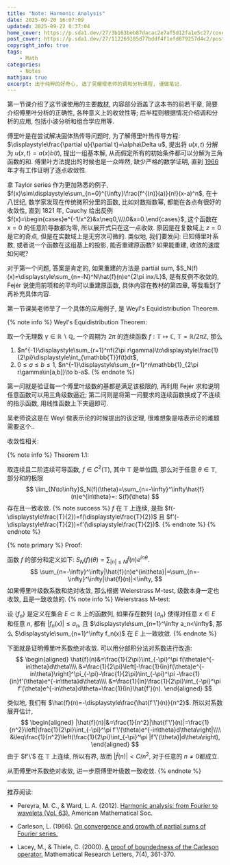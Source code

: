```yaml
---
title: "Note: Harmonic Analysis"
date: 2025-09-20 16:07:09
updated: 2025-09-22 0:37:04
home_cover: https://p.sda1.dev/27/3b163beb87dacac2e7af5d12fa1e5c27/cover.PNG
post_cover: https://p.sda1.dev/27/112269185d77bddf4f1efd879257d4c2/post.JPG
copyright_info: true
tags:
    - Math
categories:
    - Notes
mathjax: true
excerpt: 出于纯粹的好奇心, 选了吴耀琨老师的调和分析课程, 谨做笔记.
---
```


第一节课介绍了这节课使用的主要<a href="#ref1">教材</a>, 内容部分涵盖了这本书的前若干章, 简要介绍傅里叶分析的正确性, 各种意义上的收敛性等; 后半程则根据情况介绍调和分析的应用, 包括小波分析和组合学应用等.

傅里叶是在尝试解决固体热传导问题时, 为了解傅里叶热传导方程: $\displaystyle\frac{\partial u}{\partial t}=\alpha\Delta u$, 提出将 $u(x, t)$ 分解为 $u(x,t)=a(x)b(t)$, 提出一组基本解, 从而假定所有的初始条件都可以分解为三角函数的和. 傅里叶方法提出的时候也是一众哗然, 缺少严格的数学证明, 直到 <a href="#ref2">1966</a> 年才有工作证明了逐点收敛性.

拿 Taylor series 作为更加熟悉的例子, $f(x)\sim\displaystyle\sum_{n=0}^{\infty}\frac{f^{(n)}(a)}{n!}(x-a)^n$, 在十八世纪, 数学家发现在传统微积分里的函数, 比如对数指数幂, 都能在各点有很好的收敛性, 直到 1821 年, Cauchy 给出反例 $f(x)=\begin{cases}e^{-1/x^2}&x\neq0,\\\\0&x=0.\end{cases}$, 这个函数在 $x=0$ 的任意阶导数都为零, 所以展开式只在这一点收敛. 原因是在复数域上 $z=0$ 是它的奇点, 但是在实数域上是无穷次可微的. 类似地, 我们要发问: 已知傅里叶系数, 或者说一个函数在这组基上的投影, 能否重建原函数? 如果能重建, 收敛的速度如何呢?

对于第一个问题, 答案是肯定的, 如果重建的方法是 partial sum, $S_N(f)(x)=\displaystyle\sum_{n=-N}^N\hat{f}(n)e^{2\pi inx/L}$, 是有反例不收敛的, Fej&eacute;r 说使用前项和的平均可以重建原函数, 具体内容在教材的第四章, 等我看到了再补充具体内容.

第一节课吴老师举了一个具体的应用例子, 是 Weyl's Equidistribution Theorem.

{% note info %}
Weyl's Equidistribution Theorem:

取一个无理数 $\gamma\in\mathbb{R}\backslash\mathbb{Q}$, 一个周期为 $2\pi$ 的连续函数 $f:\mathbb{T}\mapsto\mathbb{C}$, $\mathbb{T}=\mathbb{R}/2\pi\mathbb{Z}$, 那么

1. $n^{-1}\displaystyle\sum_{r=1}^nf(2\pi r\gamma)\to\displaystyle\frac{1}{2\pi}\displaystyle\int_{\mathbb{T}}f(t)dt$,
2. $0\leq a\leq b\leq1$, $n^{-1}\displaystyle\sum_{r=1}^n\mathbb{1}_{2\pi r\gamma\in[a,b]}\to b-a$.
{% endnote %}

第一问就是验证每一个傅里叶级数的基都是满足该极限的, 再利用 Fej&eacute;r 求和说明任意函数可以用三角级数逼近; 第二问则是将第一问要求的连续函数换成了不连续的指示函数, 用线性函数上下夹逼即可.

吴老师说这是在 Weyl 做表示论的时候提出的该定理, 很难想象是啥表示论的难题需要这个..

收敛性相关:

{% note info %}
Theorem 1.1:

取连续且二阶连续可导函数, $f\in C^2(\mathbb{T})$, 其中 $\mathbb{T}$ 是单位圆, 那么对于任意 $\theta\in\mathbb{T}$, 部分和的极限
$$
\lim_{N\to\infty}S_N(f)(\theta)=\sum_{n=-\infty}^\infty\hat{f}(n)e^{in\theta}=: S(f)(\theta)
$$
存在且一致收敛.
{% note success %}
$f$ 在 $\mathbb{T}$ 上连续, 是指 $f(-\displaystyle\frac{T}{2})=f(\displaystyle\frac{T}{2})$ 且 $f'(-\displaystyle\frac{T}{2})=f'(\displaystyle\frac{T}{2})$.
{% endnote %}
{% endnote %}

{% note primary %}
Proof:

函数 $f$ 的部分和定义如下: $S_N(f)(\theta)=\displaystyle\sum_{|n|\leq N}\hat{f}(n)e^{in\theta}$.
$$
\sum_{n=-\infty}^\infty|\hat{f}(n)e^{in\theta}|=\sum_{n=-\infty}^\infty|\hat{f}(n)|<\infty,
$$
如果傅里叶级数系数和绝对收敛, 那么根据 Weierstrass M-test, 级数本身一定也收敛, 且是一致收敛的.
{% note info %}
Weierstrass M-test:

设 $\{f_n\}$ 是定义在集合 $E\subset\mathbb{R}$ 上的函数列, 如果存在数列 $\{a_n\}$ 使得对任意 $x\in E$ 和任意 $n$, 都有 $|f_n(x)|\leq a_n$, 且 $\displaystyle\sum_{n=1}^\infty a_n<\infty$, 那么 $\displaystyle\sum_{n=1}^\infty f_n(x)$ 在 $E$ 上一致收敛.
{% endnote %}

下面就是证明傅里叶系数绝对收敛. 可以用分部积分法对系数进行改造:
$$
\begin{aligned}
\hat{f}(n)&=\frac{1}{2\pi}\int_{-\pi}^\pi f(\theta)e^{-in\theta}d\theta\\\\
&=\frac{1}{2\pi}\left[-\frac{1}{in}f(\theta)e^{-in\theta}\right]^\pi_{-\pi}-\frac{1}{2\pi}\int_{-\pi}^\pi -\frac{1}{in}f'(\theta)e^{-in\theta}d\theta\\\\
&=\frac{1}{in}\frac{1}{2\pi}\int_{-\pi}^\pi f'(\theta)e^{-in\theta}d\theta=\frac{1}{in}\hat{f'}(n).
\end{aligned}
$$

类似地, 我们有 $\hat{f}(n)=-\displaystyle\frac{\hat{f'\'}(n)}{n^2}$. 所以对系数展开估计,
$$
\begin{aligned}
|\hat{f}(n)|&=\frac{1}{n^2}|\hat{f'\'}(n)|=\frac{1}{n^2}\left|\frac{1}{2\pi}\int_{-\pi}^\pi f'\'(\theta)e^{-in\theta}d\theta\right|\\\\
&\leq\frac{1}{n^2}\left(\frac{1}{2\pi}\int_{-\pi}^\pi |f'\'(\theta)|d\theta\right),
\end{aligned}
$$
由于 $f'\'$ 在 $\mathbb{T}$ 上连续, 所以有界, 故而 $|\hat{f}(n)|<C/n^2$, 对于任意的 $n\neq0$都成立.

从而傅里叶系数绝对收敛, 进一步原傅里叶级数一致收敛.
{% endnote %}

---

推荐阅读:

- <span id="ref1"></span> Pereyra, M. C., & Ward, L. A. (2012). <a href="https://fig.if.usp.br/~marchett/fismat2/harmonic-analysis-fourier-wavelet_pereyra-ward.pdf"> Harmonic analysis: from Fourier to wavelets (Vol. 63).</a> American Mathematical Soc.

- <span id="ref2"></span> Carleson, L. (1966). <a href="https://projecteuclid.org/journals/acta-mathematica/volume-116/issue-none/On-convergence-and-growth-of-partial-sums-of-Fourier-series/10.1007/BF02392815.full">On convergence and growth of partial sums of Fourier series.</a>

- Lacey, M., & Thiele, C. (2000). <a href="https://archive.intlpress.com/site/pub/files/_fulltext/journals/mrl/2000/0007/0004/MRL-2000-0007-0004-a001.pdf">A proof of boundedness of the Carleson operator.</a> Mathematical Research Letters, 7(4), 361-370.



